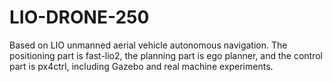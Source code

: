 # LIO-DRONE-250
Based on LIO unmanned aerial vehicle autonomous navigation. The positioning part is fast-lio2, the planning part is ego planner, and the control part is px4ctrl, including Gazebo and real machine experiments.
